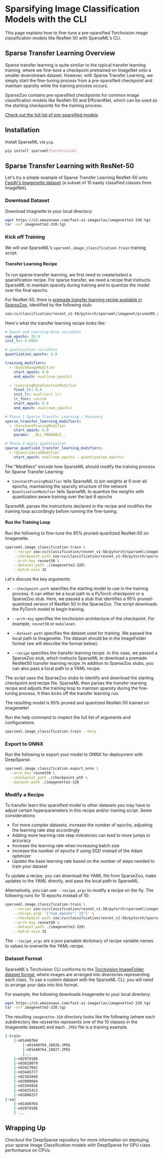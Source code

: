 # Sparsifying Image Classification Models with the CLI

This page explains how to fine-tune a pre-sparsified Torchvision image classification models like ResNet-50 with SparseML's CLI.

## Sparse Transfer Learning Overview

Sparse transfer learning is quite similiar to the typical transfer learning training, where we fine-tune a checkpoint pretrained on ImageNet onto a smaller downstream dataset. However, with Sparse Transfer Learning, we simply start the fine-tuning process from a pre-sparsified checkpoint and maintain sparsity while the training process occurs.

SparseZoo contains pre-sparsified checkpoints for common image classification models like ResNet-50 and EfficientNet, which can be used as the starting checkpoints for the training process.

[Check out the full list of pre-sparsified models](https://sparsezoo.neuralmagic.com/?domain=cv&sub_domain=classification&page=1)

## Installation

Install SparseML via `pip`.

```bash
pip install sparseml[torchvision]
```

## Sparse Transfer Learning with ResNet-50

Let's try a simple example of Sparse Transfer Learning ResNet-50 onto [FastAI's Imagenette dataset](https://github.com/fastai/imagenette) (a subset of 10 easily classified classes from ImageNet).

### Download Dataset

Download Imagnette to your local directory:
```bash
wget https://s3.amazonaws.com/fast-ai-imageclas/imagenette2-320.tgz
tar -xvf imagenette2-320.tgz
```

### Kick off Training

We will use SparseML's `sparseml.image_classification.train` training script.

#### Transfer Learning Recipe 

To run sparse transfer learning, we first need to create/select a sparsification recipe. For sparse transfer, we need a recipe that instructs SparseML to maintain sparsity during training and to quantize the model over the final epochs.

For ResNet-50, there is [premade transfer learning recipe available in SparseZoo](https://sparsezoo.neuralmagic.com/models/cv%2Fclassification%2Fresnet_v1-50%2Fpytorch%2Fsparseml%2Fimagenet%2Fpruned95_quant-none), identified by the following stub:
```bash
zoo:cv/classification/resnet_v1-50/pytorch/sparseml/imagenet/pruned95_quant-none?recipe_type=transfer-classification
```

Here's what the transfer learning recipe looks like:
```yaml
# Epoch and Learning-Rate variables
num_epochs: 10.0
init_lr: 0.0005

# quantization variables
quantization_epochs: 6.0

training_modifiers:
  - !EpochRangeModifier
    start_epoch: 0.0
    end_epoch: eval(num_epochs)

  - !LearningRateFunctionModifier
    final_lr: 0.0
    init_lr: eval(init_lr)
    lr_func: cosine
    start_epoch: 0.0
    end_epoch: eval(num_epochs)

# Phase 1 Sparse Transfer Learning / Recovery
sparse_transfer_learning_modifiers:
  - !ConstantPruningModifier
    start_epoch: 0.0
    params: __ALL_PRUNABLE__

# Phase 2 Apply quantization
sparse_quantized_transfer_learning_modifiers:
  - !QuantizationModifier
    start_epoch: eval(num_epochs - quantization_epochs)
```

The "Modifiers" encode how SparseML should modify the training process for Sparse Transfer Learning:
- `ConstantPruningModifier` tells SparseML to pin weights at 0 over all epochs, maintaining the sparsity structure of the network
- `QuantizationModifier` tells SparseML to quantize the weights with quantization aware training over the last 6 epochs

SparseML parses the instructions declared in the recipe and modifies the training loop accordingly before running the fine-tuning.

#### Run the Training Loop

Run the following to fine-tune the 95% pruned-quantized ResNet-50 on Imagenette.
```bash
sparseml.image_classification.train \
    --recipe zoo:cv/classification/resnet_v1-50/pytorch/sparseml/imagenet/pruned95_quant-none?recipe_type=transfer-classification \
    --checkpoint-path zoo:cv/classification/resnet_v1-50/pytorch/sparseml/imagenet/pruned95_quant-none?recipe_type=transfer-classification \
    --arch-key resnet50 \
    --dataset-path ./imagenette2-320\
    --batch-size 32
```

Let's discuss the key arguments:
- `--checkpoint-path` specifies the starting model to use in the training process. It can either be a local path to a PyTorch checkpoint or a SparseZoo stub. Here, we passed a stub that identifies a 95% pruned-quantized version of ResNet-50 in the SparseZoo. The script downloads the PyTorch model to begin training.

- `--arch-key` specifies the torchvision architecture of the checkpoint. For example, `resnet50` or `mobilenet`.

- `--dataset-path` specifies the dataset used for training. We passed the local path to Imagenette. The dataset should be in the ImageFolder format (we will describe the format below).

- `--recipe` specifies the transfer learning recipe. In this case, we passed a SparseZoo stub, which instructs SparseML to download a premade ResNet50 transfer learning recipe. In addition to SparseZoo stubs, you can also pass a local path to a YAML recipe.

The script uses the SparseZoo stubs to identify and download the starting checkpoint and recipe file. SparseML then parses the transfer learning recipe and adjusts the training loop to maintain sparsity during the fine-tuning process. It then kicks off the transfer learning run.

The resulting model is 95% pruned and quantized ResNet-50 trained on Imagenette!

Run the help command to inspect the full list of arguments and configurations.
```bash
sparseml.image_classification.train --help
```

### Export to ONNX

Run the following to export your model to ONNX for deployment with DeepSparse.

```bash
sparseml.image_classification.export_onnx \
  --arch_key resnet50 \
  --checkpoint_path ./checkpoint.pth \
  --dataset-path ./imagenette2-320
```

### Modify a Recipe

To transfer learn this sparsified model to other datasets you may have to adjust certain hyperparameters in this recipe and/or training script. Some considerations:

- For more complex datasets, increase the number of epochs, adjusting the learning rate step accordingly
- Adding more learning rate step milestones can lead to more jumps in accuracy
- Increase the learning rate when increasing batch size
- Increase the number of epochs if using SGD instead of the Adam optimizer
- Update the base learning rate based on the number of steps needed to train your dataset

To update a recipe, you can download the YAML file from SparseZoo, make updates to the YAML directly, and pass the local path to SparseML.

Alternatively, you can use `--recipe_args` to modify a recipe on the fly. The following runs for 15 epochs instead of 10:

```bash
sparseml.image_classification.train \
    --recipe zoo:cv/classification/resnet_v1-50/pytorch/sparseml/imagenet/pruned95_quant-none?recipe_type=transfer-classification \
    --recipe_args '{"num_epochs": 15"}' \
    --checkpoint-path zoo:cv/classification/resnet_v1-50/pytorch/sparseml/imagenet/pruned95_quant-none?recipe_type=transfer-classification \
    --arch-key resnet50 \
    --dataset-path ./imagenette2-320\
    --batch-size 32
```

The `--recipe_args` are a json parsable dictionary of recipe variable names to values to overwrite the YAML-recipe.

### Dataset Format

SparseML's Torchvision CLI conforms to the [Torchvision ImageFolder dataset format](https://pytorch.org/vision/main/generated/torchvision.datasets.ImageFolder.html), where images are arranged into directories representing each class. To use a custom dataset with the SparseML CLI, you will need to arrange your data into this format.

For example, the following downloads Imagenette to your local directory:

```bash
wget https://s3.amazonaws.com/fast-ai-imageclas/imagenette2-320.tgz
tar -xvf imagenette2-320.tgz
```

The resulting `imagenette-320` directory looks like the following (where each subdirectory like `n01440764` 
represents one of the 10 classes in the Imagenette dataset) and each `.JPEG` file is a training example.
```bash
|-train
    |-n01440764
        |-n01440764_10026.JPEG
        |-n01440764_10027.JPEG
        |...
    |-n02979186
    |-n03028079
    |-n03417042
    |-n03445777
    |-n02102040
    |-n03000684
    |-n03394916
    |-n03425413
    |-n03888257
|-val
    |-n01440764
    |-n02979186
    | ...
```

## Wrapping Up

Checkout the DeepSparse repository for more information on deploying your sparse Image Classification models with DeepSparse for GPU class performance on CPUs.
